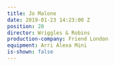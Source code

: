 ```yaml
---
title: Jo Malone
date: 2019-01-23 14:23:00 Z
position: 28
director: Wriggles & Robins
production-company: Friend London
equipment: Arri Alexa Mini
is-shown: false
---
```



